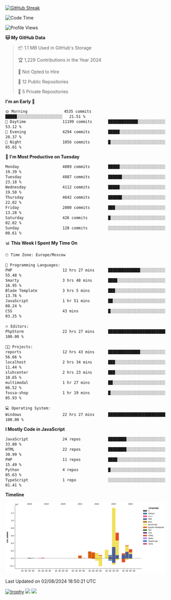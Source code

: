 [![GitHub Streak](https://github-readme-streak-stats.herokuapp.com/?user=yogik10)](https://git.io/streak-stats)
<!--START_SECTION:waka-->
![Code Time](http://img.shields.io/badge/Code%20Time-746%20hrs%2053%20mins-blue)

![Profile Views](http://img.shields.io/badge/Profile%20Views-1-blue)

**🐱 My GitHub Data** 

> 📦 1.1 MB Used in GitHub's Storage 
 > 
> 🏆 1,229 Contributions in the Year 2024
 > 
> 🚫 Not Opted to Hire
 > 
> 📜 12 Public Repositories 
 > 
> 🔑 5 Private Repositories 
 > 
**I'm an Early 🐤** 

```text
🌞 Morning                4535 commits        █████░░░░░░░░░░░░░░░░░░░░   21.51 % 
🌆 Daytime                11199 commits       █████████████░░░░░░░░░░░░   53.12 % 
🌃 Evening                4294 commits        █████░░░░░░░░░░░░░░░░░░░░   20.37 % 
🌙 Night                  1056 commits        █░░░░░░░░░░░░░░░░░░░░░░░░   05.01 % 
```
📅 **I'm Most Productive on Tuesday** 

```text
Monday                   4089 commits        █████░░░░░░░░░░░░░░░░░░░░   19.39 % 
Tuesday                  4887 commits        ██████░░░░░░░░░░░░░░░░░░░   23.18 % 
Wednesday                4112 commits        █████░░░░░░░░░░░░░░░░░░░░   19.50 % 
Thursday                 4642 commits        ██████░░░░░░░░░░░░░░░░░░░   22.02 % 
Friday                   2800 commits        ███░░░░░░░░░░░░░░░░░░░░░░   13.28 % 
Saturday                 426 commits         █░░░░░░░░░░░░░░░░░░░░░░░░   02.02 % 
Sunday                   128 commits         ░░░░░░░░░░░░░░░░░░░░░░░░░   00.61 % 
```


📊 **This Week I Spent My Time On** 

```text
🕑︎ Time Zone: Europe/Moscow

💬 Programming Languages: 
PHP                      12 hrs 27 mins      ██████████████░░░░░░░░░░░   55.48 % 
Smarty                   3 hrs 48 mins       ████░░░░░░░░░░░░░░░░░░░░░   16.95 % 
Blade Template           3 hrs 5 mins        ███░░░░░░░░░░░░░░░░░░░░░░   13.76 % 
JavaScript               1 hr 51 mins        ██░░░░░░░░░░░░░░░░░░░░░░░   08.24 % 
CSS                      43 mins             █░░░░░░░░░░░░░░░░░░░░░░░░   03.25 % 

🔥 Editors: 
PhpStorm                 22 hrs 27 mins      █████████████████████████   100.00 % 

🐱‍💻 Projects: 
reports                  12 hrs 43 mins      ██████████████░░░░░░░░░░░   56.66 % 
localhost                2 hrs 34 mins       ███░░░░░░░░░░░░░░░░░░░░░░   11.44 % 
sluhcenter               2 hrs 23 mins       ███░░░░░░░░░░░░░░░░░░░░░░   10.65 % 
multimodal               1 hr 27 mins        ██░░░░░░░░░░░░░░░░░░░░░░░   06.52 % 
fossa-shop               1 hr 19 mins        █░░░░░░░░░░░░░░░░░░░░░░░░   05.93 % 

💻 Operating System: 
Windows                  22 hrs 27 mins      █████████████████████████   100.00 % 
```

**I Mostly Code in JavaScript** 

```text
JavaScript               24 repos            ████████░░░░░░░░░░░░░░░░░   33.80 % 
HTML                     22 repos            ████████░░░░░░░░░░░░░░░░░   30.99 % 
PHP                      11 repos            ████░░░░░░░░░░░░░░░░░░░░░   15.49 % 
Python                   4 repos             █░░░░░░░░░░░░░░░░░░░░░░░░   05.63 % 
TypeScript               1 repo              ░░░░░░░░░░░░░░░░░░░░░░░░░   01.41 % 
```



**Timeline**

![Lines of Code chart](https://raw.githubusercontent.com/Yogik10/Yogik10/main/assets/bar_graph.png)


 Last Updated on 02/08/2024 18:50:21 UTC
<!--END_SECTION:waka-->
[![trophy](https://github-profile-trophy.vercel.app/?username=yogik10)](https://github.com/ryo-ma/github-profile-trophy)
![](https://github-profile-summary-cards.vercel.app/api/cards/profile-details?username=yogik10&theme=solarized_dark)
![](https://github-profile-summary-cards.vercel.app/api/cards/most-commit-language?username=yogik10&theme=solarized_dark)


